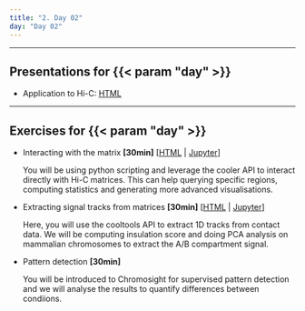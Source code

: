 ```yaml
---
title: "2. Day 02"
day: "Day 02"
---
```


---

## Presentations for {{< param "day" >}}

- Application to Hi-C: [HTML](/{{<myPackageUrl>}}Presentations/processing_NGS_data.html)

---

## Exercises for {{< param "day" >}}

- Interacting with the matrix **\[30min\]** [[HTML](/{{<myPackageUrl>}}Exercices/day02/matrix_interaction.html) | [Jupyter](/{{<myPackageUrl>}}Exercices/day02/matrix_interaction.ipynb)]

    You will be using python scripting and leverage the cooler API to interact directly with Hi-C matrices. This can help querying specific regions, computing statistics and generating more advanced visualisations.

- Extracting signal tracks from matrices **\[30min\]** [[HTML](/{{<myPackageUrl>}}Exercices/day01/interacting_matrix.html) | [Jupyter](/{{<myPackageUrl>}}Exercices/day01/interacting_matrix.ipynb)]

    Here, you will use the cooltools API to extract 1D tracks from contact data. We will be computing insulation score and doing PCA analysis on mammalian chromosomes to extract the A/B compartment signal.

- Pattern detection **[30min\]** 

    You will be introduced to Chromosight for supervised pattern detection and we will analyse the results to quantify differences between condiions.
